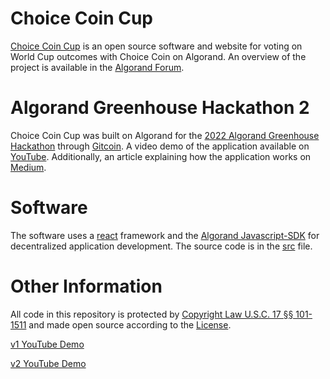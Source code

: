 # Choice Coin Cup
[Choice Coin Cup](https://www.choiceinferno.com/) is an open source software and website for voting on World Cup outcomes with Choice Coin on Algorand. An overview of the project is available in the [Algorand Forum](https://forum.algorand.org/t/choice-coin-cup/8077).

# Algorand Greenhouse Hackathon 2
Choice Coin Cup was built on Algorand for the [2022 Algorand Greenhouse Hackathon](https://github.com/algorandfoundation/grow-algorand/issues/191) through [Gitcoin](https://gitcoin.co/issue/29368). A video demo of the application available on [YouTube](https://www.youtube.com/watch?v=Q30YDB-ot6Y). Additionally, an article explaining how the application works on [Medium](https://medium.com/@ChoiceCoin/choice-coin-cup-bdb9ea415bb).

# Software
The software uses a [react](https://reactjs.org/) framework and the [Algorand Javascript-SDK](https://github.com/algorand/js-algorand-sdk) for decentralized application development. The source code is in the [src](https://github.com/Bhaney44/Choice-Coin-Cup/tree/main/src) file.

# Other Information
All code in this repository is protected by [Copyright Law U.S.C. 17 §§ 101-1511](https://www.law.cornell.edu/uscode/text/17) and made open source according to the [License](https://github.com/Bhaney44/Choice-Coin-Cup/blob/main/LICENSE).

[v1 YouTube Demo](https://www.youtube.com/watch?v=3kMrobt61mM)

[v2 YouTube Demo](https://www.youtube.com/watch?v=mhdyFMJ4-JM)
